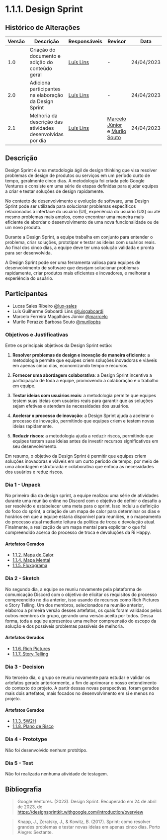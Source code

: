 # 1.1.1. Design Sprint

## Histórico de Alterações

| Versão | Descrição                                                  | Responsáveis                                 | Revisor                                                                                      | Data       |
| ------ | ---------------------------------------------------------- | -------------------------------------------- | -------------------------------------------------------------------------------------------- | ---------- |
| 1.0    | Criação do documento e adição do conteúdo geral            | [Luís Lins](https://github.com/luisgaboardi) | -                                                                                            | 24/04/2023 |
| 2.0    | Adiciona participantes na elaboração da Design Sprint      | [Luís Lins](https://github.com/luisgaboardi) | -                                                                                            | 24/04/2023 |
| 2.1    | Melhoria da descrição das atividades desenvolvidas por dia | [Luís Lins](https://github.com/luisgaboardi) | [Marcelo Júnior](https://github.com/marrcelo) e [Murilo Souto](https://github.com/murilopbs) | 24/04/2023 |

## Descrição

Design Sprint é uma metodologia ágil de design thinking que visa resolver problemas de design de produtos ou serviços em um período curto de tempo, geralmente cinco dias. A metodologia foi criada pelo Google Ventures e consiste em uma série de etapas definidas para ajudar equipes a criar e testar soluções de design rapidamente.

No contexto de desenvolvimento e evolução de software, uma Design Sprint pode ser utilizada para solucionar problemas específicos relacionados à interface do usuário (UI), experiência do usuário (UX) ou até mesmo problemas mais amplos, como encontrar uma maneira mais eficiente de abordar o desenvolvimento de uma nova funcionalidade ou de um novo produto.

Durante a Design Sprint, a equipe trabalha em conjunto para entender o problema, criar soluções, prototipar e testar as ideias com usuários reais. Ao final dos cinco dias, a equipe deve ter uma solução validada e pronta para ser desenvolvida.

A Design Sprint pode ser uma ferramenta valiosa para equipes de desenvolvimento de software que desejam solucionar problemas rapidamente, criar produtos mais eficientes e inovadores, e melhorar a experiência do usuário.

## Participantes

- Lucas Sales Ribeiro [@lux-sales](https://github.com/lux-sales)
- Luís Guilherme Gaboardi Lins [@luisgaboardi](https://github.com/luisgaboardi)
- Marcelo Ferreira Magalhães Júnior [@marrcelo](https://github.com/marrcelo)
- Murilo Perazzo Barbosa Souto [@murilopbs](https://github.com/murilopbs)

### Objetivos e Justificativas

Entre os principais objetivos da Design Sprint estão:

1. **Resolver problemas de design e inovação de maneira eficiente**: a metodologia permite que equipes criem soluções inovadoras e viáveis ​​em apenas cinco dias, economizando tempo e recursos.

1. **Fornecer uma abordagem colaborativa**: a Design Sprint incentiva a participação de toda a equipe, promovendo a colaboração e o trabalho em equipe.

1. **Testar ideias com usuários reais**: a metodologia permite que equipes testem suas ideias com usuários reais para garantir que as soluções sejam efetivas e atendam às necessidades dos usuários.

1. **Acelerar o processo de inovação**: a Design Sprint ajuda a acelerar o processo de inovação, permitindo que equipes criem e testem novas ideias rapidamente.

1. **Reduzir riscos**: a metodologia ajuda a reduzir riscos, permitindo que equipes testem suas ideias antes de investir recursos significativos em seu desenvolvimento.

Em resumo, o objetivo da Design Sprint é permitir que equipes criem soluções inovadoras e viáveis ​​em um curto período de tempo, por meio de uma abordagem estruturada e colaborativa que enfoca as necessidades dos usuários e reduz riscos.

### Dia 1 - Unpack

No primeiro dia da design sprint, a equipe realizou uma série de atividades durante uma reunião online no Discord com o objetivo de definir o desafio a ser resolvido e estabelecer uma meta para o sprint. Isso incluiu a definição do foco do sprint, a criação de um mapa de calor para determinar os dias e horários em que a equipe estaria disponível para reuniões, e o mapeamento do processo atual mediante leitura da política de troca e devolução atual. Finalmente, a realização de um mapa mental para explicitar o que foi compreendido acerca do processo de troca e devoluções da Ri Happy.

#### Artefatos Gerados

- [1.1.2. Mapa de Calor](Base/Artefatos/1.1.2.MapaCalor.md)
- [1.1.4. Mapa Mental](Base/Artefatos/1.1.4.MapaMental.md)
- [1.1.5. Fluxograma](Base/Artefatos/1.1.5.Fluxograma.md)

### Dia 2 - Sketch

No segundo dia, a equipe se reuniu novamente pela plataforma de comunicação Discord com o objetivo de elicitar os requisitos do processo compreendido no dia anterior, isso usando de recursos como Rich Pictures e Story Telling. Um dos membros, selecionados na reunião anterior, elaborou a primeira versão desses artefatos, os quais foram validados pelos outros membros do grupo, gerando uma versão aceita por todos. Dessa forma, toda a equipe apresentou uma melhor compreensão do escopo da solução e dos possíveis problemas passíveis de melhoria.

#### Artefatos Gerados

- [1.1.6. Rich Pictures](Base/Artefatos/1.1.6.RichPictures.md)
- [1.1.7. Story Telling](Base/Artefatos/1.1.7.StoryTelling.md)

### Dia 3 - Decision

No terceiro dia, o grupo se reuniu novamente para estudar e validar os artefatos gerado anteriormente, a fim de aprimorar o nosso entendimento do contexto do projeto. A partir dessas novas perspectivas, foram gerados mais dois artefatos, mais focados no desenvolvimento em si e menos no projeto.

#### Artefatos Gerados

- [1.1.3. 5W2H](Base/Artefatos/1.1.3.5W2H.md)
- [1.1.8. Plano de Risco](Base/Artefatos/1.1.8.PlanoRisco.md)

### Dia 4 - Prototype

Não foi desenvolvido nenhum protótipo.

### Dia 5 - Test

Não foi realizada nenhuma atividade de testagem.

## Bibliografia

> Google Ventures. (2023). Design Sprint. Recuperado em 24 de abril de 2023, de https://designsprintkit.withgoogle.com/introduction/overview

> Knapp, J., Zeratsky, J., & Kowitz, B. (2017). Sprint: como resolver grandes problemas e testar novas ideias em apenas cinco dias. Porto Alegre: Sextante.
